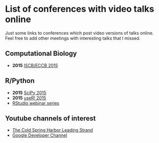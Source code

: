 # List of conferences with video talks online

Just some links to conferences which post video versions of talks online.
Feel free to add other meetings with interesting talks that I missed.

## Computational Biology

- **2015** [ISCB/ECCB 2015](https://www.iscb.org/ismb-mm/media-ismbeccb2015)

## R/Python

- **2015** [SciPy 2015](https://www.youtube.com/playlist?list=PLYx7XA2nY5Gcpabmu61kKcToLz0FapmHu)
- **2015** [useR! 2015](https://channel9.msdn.com/Events/useR-international-R-User-conference/useR2016)
- [RStudio webinar series](https://www.rstudio.com/resources/webinars/)

## Youtube channels of interest

- [The Cold Spring Harbor Leading Strand](https://www.youtube.com/user/LeadingStrand)
- [Google Developer Channel](https://www.youtube.com/user/GoogleDevelopers)
